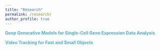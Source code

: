 ```yaml
---
title: "Research"
permalink: /research/
author_profile: true
---
```



**<span style="color:#52adc8">Deep Generative Models for Single-Cell Gene Expression Data Analysis</span>**<br>

**<span style="color:#52adc8">Video Tracking for Fast and Small Objects</span>**<br>
